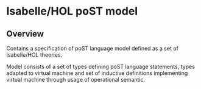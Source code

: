 # Isabelle/HOL poST model 

## Overview

Contains a specification of poST language model defined as a set of Isabelle/HOL theories.

Model consists of a set of types defining poST language statements, types adapted to virtual machine and set of inductive definitions implementing virtual machine through usage of operational semantic.  
